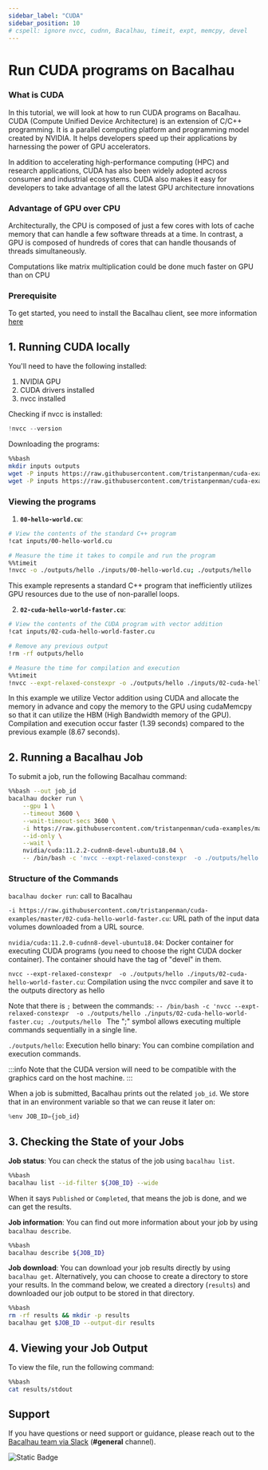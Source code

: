 ```yaml
---
sidebar_label: "CUDA"
sidebar_position: 10
# cspell: ignore nvcc, cudnn, Bacalhau, timeit, expt, memcpy, devel
---
```

# Run CUDA programs on Bacalhau


### What is CUDA

In this tutorial, we will look at how to run CUDA programs on Bacalhau. CUDA (Compute Unified Device Architecture) is an extension of C/C++ programming. It is a parallel computing platform and programming model created by NVIDIA. It helps developers speed up their applications by harnessing the power of GPU accelerators.

In addition to accelerating high-performance computing (HPC) and research applications, CUDA has also been widely adopted across consumer and industrial ecosystems. CUDA also makes it easy for developers to take advantage of all the latest GPU architecture innovations

### Advantage of GPU over CPU
Architecturally, the CPU is composed of just a few cores with lots of cache memory that can handle a few software threads at a time. In contrast, a GPU is composed of hundreds of cores that can handle thousands of threads simultaneously.

Computations like matrix multiplication could be done much faster on GPU than on CPU

### Prerequisite

To get started, you need to install the Bacalhau client, see more information [here](../../../getting-started/installation.md)

## 1. Running CUDA locally

You'll need to have the following installed:
1. NVIDIA GPU
2. CUDA drivers installed
3. nvcc installed

Checking if nvcc is installed:


```python
!nvcc --version
```

Downloading the programs:


```bash
%%bash
mkdir inputs outputs
wget -P inputs https://raw.githubusercontent.com/tristanpenman/cuda-examples/master/00-hello-world.cu
wget -P inputs https://raw.githubusercontent.com/tristanpenman/cuda-examples/master/02-cuda-hello-world-faster.cu
```

### Viewing the programs

1. **`00-hello-world.cu`**:

```bash
# View the contents of the standard C++ program
!cat inputs/00-hello-world.cu

# Measure the time it takes to compile and run the program
%%timeit
!nvcc -o ./outputs/hello ./inputs/00-hello-world.cu; ./outputs/hello
```
This example represents a standard C++ program that inefficiently utilizes GPU resources due to the use of non-parallel loops.


2. **`02-cuda-hello-world-faster.cu`**:

```bash
# View the contents of the CUDA program with vector addition
!cat inputs/02-cuda-hello-world-faster.cu

# Remove any previous output
!rm -rf outputs/hello

# Measure the time for compilation and execution
%%timeit
!nvcc --expt-relaxed-constexpr -o ./outputs/hello ./inputs/02-cuda-hello-world-faster.cu; ./outputs/hello
```

In this example we utilize Vector addition using CUDA and allocate the memory in advance and copy the memory to the GPU using cudaMemcpy so that it can utilize the HBM (High Bandwidth memory of the GPU).
Compilation and execution occur faster (1.39 seconds) compared to the previous example (8.67 seconds).

## 2. Running a Bacalhau Job

To submit a job, run the following Bacalhau command:


```bash
%%bash --out job_id
bacalhau docker run \
    --gpu 1 \
    --timeout 3600 \
    --wait-timeout-secs 3600 \
    -i https://raw.githubusercontent.com/tristanpenman/cuda-examples/master/02-cuda-hello-world-faster.cu \
    --id-only \
    --wait \
    nvidia/cuda:11.2.2-cudnn8-devel-ubuntu18.04 \
    -- /bin/bash -c 'nvcc --expt-relaxed-constexpr  -o ./outputs/hello ./inputs/02-cuda-hello-world-faster.cu; ./outputs/hello '
```

### Structure of the Commands

`bacalhau docker run`: call to Bacalhau

`-i https://raw.githubusercontent.com/tristanpenman/cuda-examples/master/02-cuda-hello-world-faster.cu`: URL path of the input data volumes downloaded from a URL source.

`nvidia/cuda:11.2.0-cudnn8-devel-ubuntu18.04`: Docker container for executing CUDA programs (you need to choose the right CUDA docker container). The container should have the tag of "devel" in them.

`nvcc --expt-relaxed-constexpr  -o ./outputs/hello ./inputs/02-cuda-hello-world-faster.cu`: Compilation using the nvcc compiler and save it to the outputs directory as hello

Note that there is `;` between the commands:
  `-- /bin/bash -c 'nvcc --expt-relaxed-constexpr  -o ./outputs/hello ./inputs/02-cuda-hello-world-faster.cu; ./outputs/hello ` The ";" symbol allows executing multiple commands sequentially in a single line.

`./outputs/hello`: Execution hello binary:
You can combine compilation and execution commands.

:::info
Note that the CUDA version will need to be compatible with the graphics card on the host machine.
:::

When a job is submitted, Bacalhau prints out the related `job_id`. We store that in an environment variable so that we can reuse it later on:

```python
%env JOB_ID={job_id}
```

## 3. Checking the State of your Jobs

**Job status**: You can check the status of the job using `bacalhau list`.


```bash
%%bash
bacalhau list --id-filter ${JOB_ID} --wide
```

When it says `Published` or `Completed`, that means the job is done, and we can get the results.

**Job information**: You can find out more information about your job by using `bacalhau describe`.



```bash
%%bash
bacalhau describe ${JOB_ID}
```

**Job download**: You can download your job results directly by using `bacalhau get`. Alternatively, you can choose to create a directory to store your results. In the command below, we created a directory (`results`) and downloaded our job output to be stored in that directory.


```bash
%%bash
rm -rf results && mkdir -p results
bacalhau get $JOB_ID --output-dir results
```

## 4. Viewing your Job Output

To view the file, run the following command:


```bash
%%bash
cat results/stdout
```

## Support
If you have questions or need support or guidance, please reach out to the [Bacalhau team via Slack](https://bacalhauproject.slack.com/ssb/redirect) (**#general** channel).

![Static Badge](https://img.shields.io/badge/Test-Fail-red)